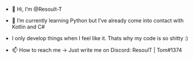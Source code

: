 - 👋 Hi, I’m @Resoult-T
- 🌱 I’m currently learning Python but I've already come into contact with Kotlin and C#
- I only develop things when I feel like it. Thats why my code is so shitty :)

- 📫 How to reach me -> Just write me on Discord: ResoulT | Tom#1374

<!---
Resoult-T/Resoult-T is a ✨ special ✨ repository because its `README.md` (this file) appears on your GitHub profile.
You can click the Preview link to take a look at your changes.
--->
